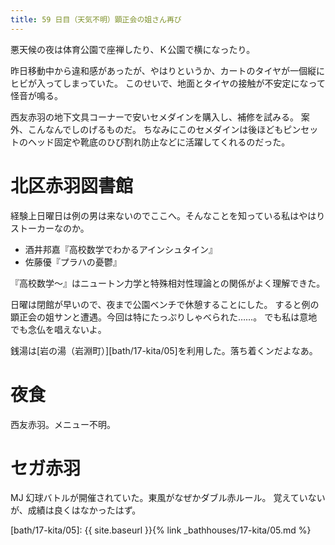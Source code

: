 ```yaml
---
title: 59 日目（天気不明）顕正会の姐さん再び
---
```


悪天候の夜は体育公園で座禅したり、Ｋ公園で横になったり。

昨日移動中から違和感があったが、やはりというか、カートのタイヤが一個縦にヒビが入ってしまっていた。
このせいで、地面とタイヤの接触が不安定になって怪音が鳴る。

西友赤羽の地下文具コーナーで安いセメダインを購入し、補修を試みる。
案外、こんなんでしのげるものだ。
ちなみにこのセメダインは後ほどもピンセットのヘッド固定や靴底のひび割れ防止などに活躍してくれるのだった。

# 北区赤羽図書館

経験上日曜日は例の男は来ないのでここへ。そんなことを知っている私はやはりストーカーなのか。

* 酒井邦嘉『高校数学でわかるアインシュタイン』
* 佐藤優『プラハの憂鬱』

『高校数学～』はニュートン力学と特殊相対性理論との関係がよく理解できた。

日曜は閉館が早いので、夜まで公園ベンチで休憩することにした。
すると例の顕正会の姐サンと遭遇。今回は特にたっぷりしゃべられた……。
でも私は意地でも念仏を唱えないよ。

銭湯は[岩の湯（岩淵町）][bath/17-kita/05]を利用した。落ち着くンだよなあ。

# 夜食

西友赤羽。メニュー不明。

# セガ赤羽

MJ 幻球バトルが開催されていた。東風がなぜかダブル赤ルール。
覚えていないが、成績は良くはなかったはず。

[bath/17-kita/05]: {{ site.baseurl }}{% link _bathhouses/17-kita/05.md %}
